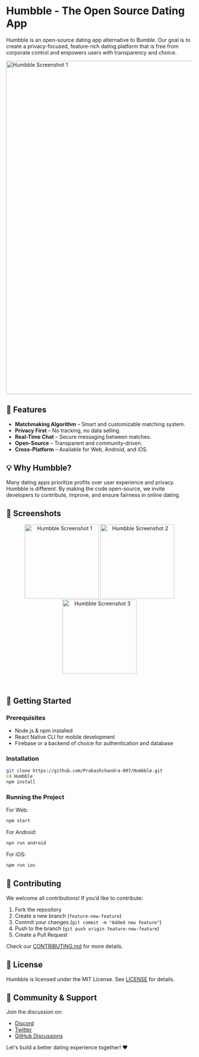# Humbble - The Open Source Dating App

Humbble is an open-source dating app alternative to Bumble. Our goal is to create a privacy-focused, feature-rich dating platform that is free from corporate control and empowers users with transparency and choice.

<img src="https://github.com/user-attachments/assets/0b412b3f-df7b-4ddf-8739-21b3084fac3b" alt="Humbble Screenshot 1" width="900"></br>
## 🚀 Features

- **Matchmaking Algorithm** – Smart and customizable matching system.
- **Privacy First** – No tracking, no data selling.
- **Real-Time Chat** – Secure messaging between matches.
- **Open-Source** – Transparent and community-driven.
- **Cross-Platform** – Available for Web, Android, and iOS.

## 💡 Why Humbble?

Many dating apps prioritize profits over user experience and privacy. Humbble is different. By making the code open-source, we invite developers to contribute, improve, and ensure fairness in online dating.

## 📸 Screenshots
<p align="center">
  <img src="https://github.com/user-attachments/assets/8e9c71be-0aaf-4874-90dc-22dd54557183" alt="Humbble Screenshot 1" width="200">
  <img src="https://github.com/user-attachments/assets/d5d01e7b-dc27-450e-91e0-68f689d810a6" alt="Humbble Screenshot 2" width="200">
  <img src="https://github.com/user-attachments/assets/e313c377-f4b0-4494-a116-e825cb37ef0d" alt="Humbble Screenshot 3" width="200">
</p></br>

## 🔧 Getting Started

### Prerequisites

- Node.js & npm installed
- React Native CLI for mobile development
- Firebase or a backend of choice for authentication and database

### Installation

```sh
git clone https://github.com/Prakashchandra-007/Humbble.git
cd Humbble
npm install
```

### Running the Project

For Web:

```sh
npm start
```

For Android:

```sh
npn run android
```

For iOS:

```sh
npm run ios
```

## 👥 Contributing

We welcome all contributions! If you’d like to contribute:

1. Fork the repository
2. Create a new branch (`feature-new-feature`)
3. Commit your changes (`git commit -m "Added new feature"`)
4. Push to the branch (`git push origin feature-new-feature`)
5. Create a Pull Request

Check our [CONTRIBUTING.md](https://github.com/Prakashchandra-007/humbble/blob/main/CONTRIBUTING.md) for more details.

## 📜 License

Humbble is licensed under the MIT License. See [LICENSE](https://github.com/Prakashchandra-007/humbble/blob/main/LICENSE) for details.

## 📢 Community & Support

Join the discussion on:

- [Discord](https://discord.gg/vGSWrzCF)
- [Twitter](https://x.com/prakash_cm_007)
- [GitHub Discussions](https://github.com/Prakashchandra-007/humbble/discussions)

Let's build a better dating experience together! ❤️
